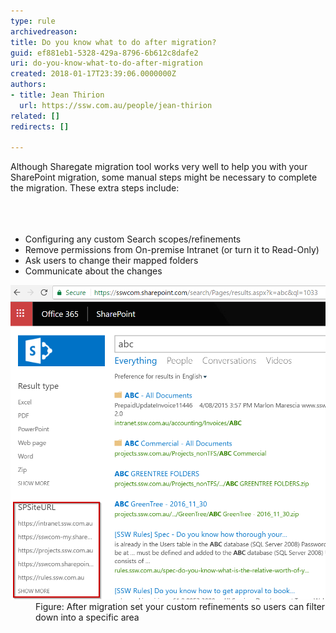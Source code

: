 ```yaml
---
type: rule
archivedreason: 
title: Do you know what to do after migration?
guid: ef881eb1-5328-429a-8796-6b612c8dafe2
uri: do-you-know-what-to-do-after-migration
created: 2018-01-17T23:39:06.0000000Z
authors:
- title: Jean Thirion
  url: https://ssw.com.au/people/jean-thirion
related: []
redirects: []

---
```



Although Sharegate migration tool works very well to help you with your SharePoint migration, some manual steps might be necessary to complete the migration. These extra steps include:<br><br>
<br><excerpt class='endintro'></excerpt><br>
<ul><li>Configuring any custom Search scopes/refinements<br></li><li>Remove permissions from On-premise Intranet (or turn it to Read-Only)</li><li>Ask users to change their mapped folders</li><li>Communicate about the changes</li></ul><dl class="image"><dt><img src="set-custom-refinements.png" alt="set-custom-refinements.png" style="width:750px;" />​</dt><dd>Figure: After migration set your custom refinements so users can filter down into a specific area</dd></dl>
​​<br>


